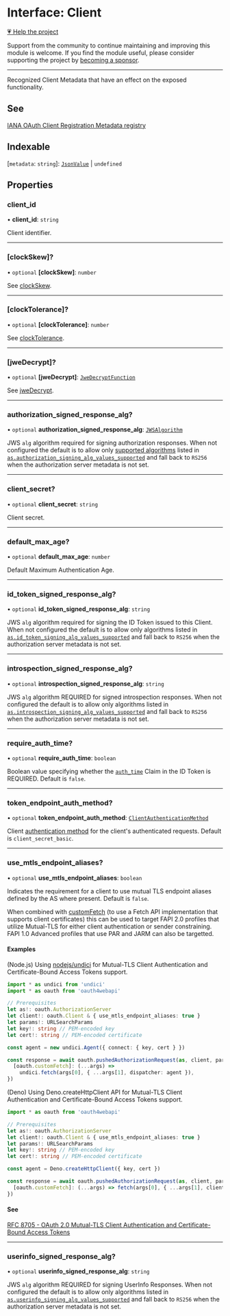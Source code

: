 # Interface: Client

[💗 Help the project](https://github.com/sponsors/panva)

Support from the community to continue maintaining and improving this module is welcome. If you find the module useful, please consider supporting the project by [becoming a sponsor](https://github.com/sponsors/panva).

***

Recognized Client Metadata that have an effect on the exposed functionality.

## See

[IANA OAuth Client Registration Metadata registry](https://www.iana.org/assignments/oauth-parameters/oauth-parameters.xhtml#client-metadata)

## Indexable

 \[`metadata`: `string`\]: [`JsonValue`](../type-aliases/JsonValue.md) \| `undefined`

## Properties

### client\_id

• **client\_id**: `string`

Client identifier.

***

### \[clockSkew\]?

• `optional` **\[clockSkew\]**: `number`

See [clockSkew](../variables/clockSkew.md).

***

### \[clockTolerance\]?

• `optional` **\[clockTolerance\]**: `number`

See [clockTolerance](../variables/clockTolerance.md).

***

### \[jweDecrypt\]?

• `optional` **\[jweDecrypt\]**: [`JweDecryptFunction`](JweDecryptFunction.md)

See [jweDecrypt](../variables/jweDecrypt.md).

***

### authorization\_signed\_response\_alg?

• `optional` **authorization\_signed\_response\_alg**: [`JWSAlgorithm`](../type-aliases/JWSAlgorithm.md)

JWS `alg` algorithm required for signing authorization responses. When not configured the
default is to allow only [supported algorithms](../type-aliases/JWSAlgorithm.md) listed in
[`as.authorization_signing_alg_values_supported`](AuthorizationServer.md#authorization_signing_alg_values_supported)
and fall back to `RS256` when the authorization server metadata is not set.

***

### client\_secret?

• `optional` **client\_secret**: `string`

Client secret.

***

### default\_max\_age?

• `optional` **default\_max\_age**: `number`

Default Maximum Authentication Age.

***

### id\_token\_signed\_response\_alg?

• `optional` **id\_token\_signed\_response\_alg**: `string`

JWS `alg` algorithm required for signing the ID Token issued to this Client. When not
configured the default is to allow only algorithms listed in
[`as.id_token_signing_alg_values_supported`](AuthorizationServer.md#id_token_signing_alg_values_supported)
and fall back to `RS256` when the authorization server metadata is not set.

***

### introspection\_signed\_response\_alg?

• `optional` **introspection\_signed\_response\_alg**: `string`

JWS `alg` algorithm REQUIRED for signed introspection responses. When not configured the
default is to allow only algorithms listed in
[`as.introspection_signing_alg_values_supported`](AuthorizationServer.md#introspection_signing_alg_values_supported)
and fall back to `RS256` when the authorization server metadata is not set.

***

### require\_auth\_time?

• `optional` **require\_auth\_time**: `boolean`

Boolean value specifying whether the [`auth_time`](IDToken.md#auth_time) Claim in the ID Token
is REQUIRED. Default is `false`.

***

### token\_endpoint\_auth\_method?

• `optional` **token\_endpoint\_auth\_method**: [`ClientAuthenticationMethod`](../type-aliases/ClientAuthenticationMethod.md)

Client [authentication method](../type-aliases/ClientAuthenticationMethod.md) for the client's authenticated
requests. Default is `client_secret_basic`.

***

### use\_mtls\_endpoint\_aliases?

• `optional` **use\_mtls\_endpoint\_aliases**: `boolean`

Indicates the requirement for a client to use mutual TLS endpoint aliases defined by the AS
where present. Default is `false`.

When combined with [customFetch](../variables/customFetch.md) (to use a Fetch API implementation that supports client
certificates) this can be used to target FAPI 2.0 profiles that utilize Mutual-TLS for either
client authentication or sender constraining. FAPI 1.0 Advanced profiles that use PAR and JARM
can also be targetted.

#### Examples

(Node.js) Using [nodejs/undici](https://github.com/nodejs/undici) for Mutual-TLS Client
Authentication and Certificate-Bound Access Tokens support.

```ts
import * as undici from 'undici'
import * as oauth from 'oauth4webapi'

// Prerequisites
let as!: oauth.AuthorizationServer
let client!: oauth.Client & { use_mtls_endpoint_aliases: true }
let params!: URLSearchParams
let key!: string // PEM-encoded key
let cert!: string // PEM-encoded certificate

const agent = new undici.Agent({ connect: { key, cert } })

const response = await oauth.pushedAuthorizationRequest(as, client, params, {
  [oauth.customFetch]: (...args) =>
    undici.fetch(args[0], { ...args[1], dispatcher: agent }),
})
```

(Deno) Using Deno.createHttpClient API for Mutual-TLS Client Authentication and
Certificate-Bound Access Tokens support.

```ts
import * as oauth from 'oauth4webapi'

// Prerequisites
let as!: oauth.AuthorizationServer
let client!: oauth.Client & { use_mtls_endpoint_aliases: true }
let params!: URLSearchParams
let key!: string // PEM-encoded key
let cert!: string // PEM-encoded certificate

const agent = Deno.createHttpClient({ key, cert })

const response = await oauth.pushedAuthorizationRequest(as, client, params, {
  [oauth.customFetch]: (...args) => fetch(args[0], { ...args[1], client: agent }),
})
```

#### See

[RFC 8705 - OAuth 2.0 Mutual-TLS Client Authentication and Certificate-Bound Access Tokens](https://www.rfc-editor.org/rfc/rfc8705.html)

***

### userinfo\_signed\_response\_alg?

• `optional` **userinfo\_signed\_response\_alg**: `string`

JWS `alg` algorithm REQUIRED for signing UserInfo Responses. When not configured the default is
to allow only algorithms listed in
[`as.userinfo_signing_alg_values_supported`](AuthorizationServer.md#userinfo_signing_alg_values_supported)
and fall back to `RS256` when the authorization server metadata is not set.
